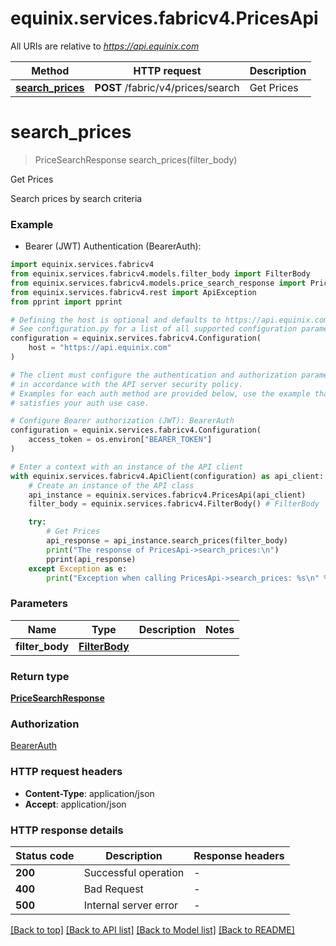 # equinix.services.fabricv4.PricesApi

All URIs are relative to *https://api.equinix.com*

Method | HTTP request | Description
------------- | ------------- | -------------
[**search_prices**](PricesApi.md#search_prices) | **POST** /fabric/v4/prices/search | Get Prices


# **search_prices**
> PriceSearchResponse search_prices(filter_body)

Get Prices

Search prices by search criteria

### Example

* Bearer (JWT) Authentication (BearerAuth):

```python
import equinix.services.fabricv4
from equinix.services.fabricv4.models.filter_body import FilterBody
from equinix.services.fabricv4.models.price_search_response import PriceSearchResponse
from equinix.services.fabricv4.rest import ApiException
from pprint import pprint

# Defining the host is optional and defaults to https://api.equinix.com
# See configuration.py for a list of all supported configuration parameters.
configuration = equinix.services.fabricv4.Configuration(
    host = "https://api.equinix.com"
)

# The client must configure the authentication and authorization parameters
# in accordance with the API server security policy.
# Examples for each auth method are provided below, use the example that
# satisfies your auth use case.

# Configure Bearer authorization (JWT): BearerAuth
configuration = equinix.services.fabricv4.Configuration(
    access_token = os.environ["BEARER_TOKEN"]
)

# Enter a context with an instance of the API client
with equinix.services.fabricv4.ApiClient(configuration) as api_client:
    # Create an instance of the API class
    api_instance = equinix.services.fabricv4.PricesApi(api_client)
    filter_body = equinix.services.fabricv4.FilterBody() # FilterBody | 

    try:
        # Get Prices
        api_response = api_instance.search_prices(filter_body)
        print("The response of PricesApi->search_prices:\n")
        pprint(api_response)
    except Exception as e:
        print("Exception when calling PricesApi->search_prices: %s\n" % e)
```



### Parameters


Name | Type | Description  | Notes
------------- | ------------- | ------------- | -------------
 **filter_body** | [**FilterBody**](FilterBody.md)|  | 

### Return type

[**PriceSearchResponse**](PriceSearchResponse.md)

### Authorization

[BearerAuth](../README.md#BearerAuth)

### HTTP request headers

 - **Content-Type**: application/json
 - **Accept**: application/json

### HTTP response details

| Status code | Description | Response headers |
|-------------|-------------|------------------|
**200** | Successful operation |  -  |
**400** | Bad Request |  -  |
**500** | Internal server error |  -  |

[[Back to top]](#) [[Back to API list]](../README.md#documentation-for-api-endpoints) [[Back to Model list]](../README.md#documentation-for-models) [[Back to README]](../README.md)

